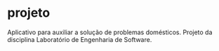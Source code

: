 # projeto
Aplicativo para auxiliar a solução de problemas domésticos. Projeto da disciplina Laboratório de Engenharia de Software.
